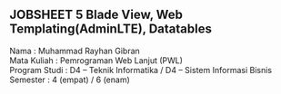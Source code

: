 ## JOBSHEET 5 Blade View, Web Templating(AdminLTE), Datatables

Nama : Muhammad Rayhan Gibran <br>
Mata Kuliah : Pemrograman Web Lanjut (PWL) <br>
Program Studi : D4 – Teknik Informatika / D4 – Sistem Informasi Bisnis <br>
Semester : 4 (empat) / 6 (enam)  <br>
